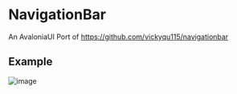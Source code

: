# NavigationBar
An AvaloniaUI Port of https://github.com/vickyqu115/navigationbar

## Example
![image](https://github.com/furesoft/NavigationBar/assets/4117602/779616d9-720c-4f0c-b205-328f9c537751)

